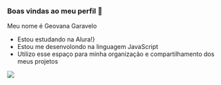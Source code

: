 ### Boas vindas ao meu perfil 🥇

Meu nome é Geovana Garavelo

- Estou estudando na Alura!}[](https://cursos.alura.com.br/)
- Estou me desenvolondo na linguagem JavaScript
- Utilizo esse espaço para minha organização e compartilhamento dos meus projetos

![](https://media.tenor.com/tEEjB0RnxyAAAAAC/puppet-awkward.gif)


